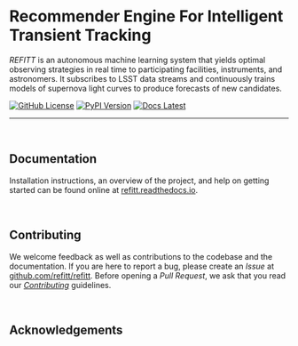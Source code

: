 Recommender  Engine   For   Intelligent  Transient  Tracking
============================================================

_REFITT_ is an autonomous machine learning system that yields optimal observing
strategies in real time to participating facilities, instruments, and astronomers. 
It subscribes to LSST data streams and continuously trains models of supernova light 
curves to produce forecasts of new candidates.

<!-- TODO: clean discription with link to paper. -->
<!-- TODO: logo icon/graphic for refitt. -->

[![GitHub License](https://img.shields.io/badge/license-Apache-blue.svg?style=flat)](https://www.apache.org/licenses/LICENSE-2.0)
[![PyPI Version](https://img.shields.io/pypi/v/refitt.svg)](https://pypi.org/project/refitt/)
[![Docs Latest](https://readthedocs.org/projects/refitt/badge/?version=latest)](https://refitt.readthedocs.io)

---


<br>

Documentation
-------------

Installation instructions, an overview of the project, and help on getting started can be found
online at [refitt.readthedocs.io](https://refitt.readthedocs.io).

<br>

Contributing
------------

We welcome feedback as well as contributions to the codebase and the documentation. If you are here
to report a bug, please create an _Issue_ at [github.com/refitt/refitt](https://github.com/refitt/refitt).
Before opening a _Pull Request_, we ask that you read our [_Contributing_](CONTRIBUTING.md) guidelines.

<br>

Acknowledgements
----------------

<!-- TODO: Grant Funding Agency and ID -->
<!-- TODO: Purdue Research Computing -->
